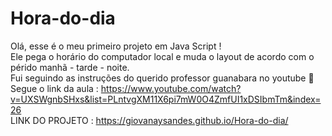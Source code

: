 # Hora-do-dia
Olá, esse é o meu primeiro projeto em Java Script ! </br>
Ele pega o horário do computador local e muda o layout de acordo com o pérido manhã - tarde - noite.  
Fui seguindo as instruções do querido professor guanabara no youtube 💜 </br>
Segue o link da aula : https://www.youtube.com/watch?v=UXSWgnbSHxs&list=PLntvgXM11X6pi7mW0O4ZmfUI1xDSIbmTm&index=26  </br>
LINK DO PROJETO : https://giovanaysandes.github.io/Hora-do-dia/
